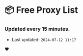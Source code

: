# :package: Free Proxy List
### Updated every 15 minutes.

- Last updated: `2024-07-12 11:17`

:heart:
